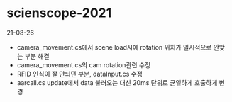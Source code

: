 # scienscope-2021

21-08-26 
 - camera_movement.cs에서 scene load시에 rotation 위치가 일시적으로 안맞는 부분 해결
 - camera_movement.cs의 cam rotation관련 수정
 - RFID 인식이 잘 안되던 부분, dataInput.cs 수정
 - aarcall.cs update에서 data 불러오는 대신 20ms 단위로 균일하게 호출하게 변경